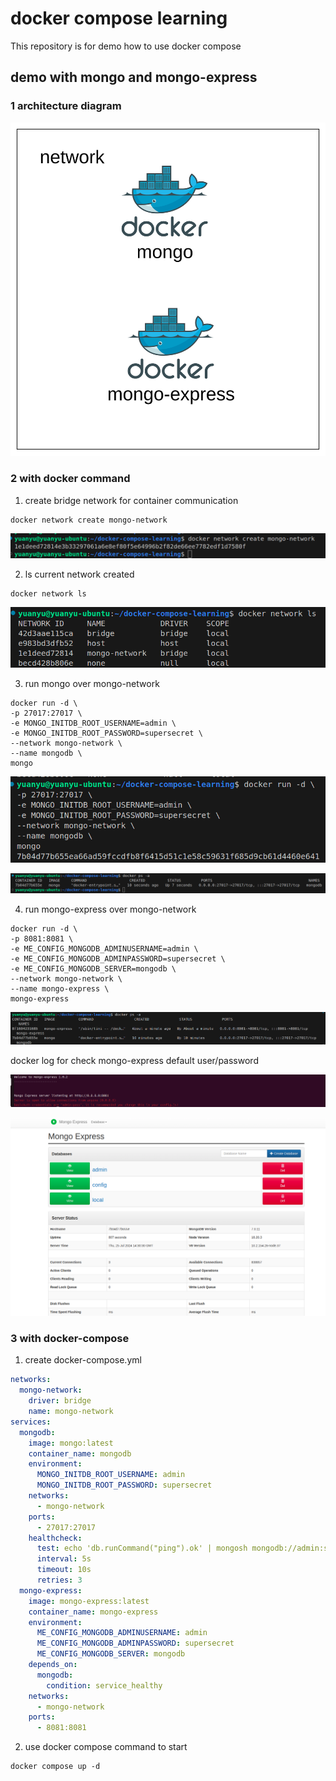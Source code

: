 # docker compose learning

This repository is for demo how to use docker compose


## demo with mongo and mongo-express

### 1 architecture diagram

![architecture](architecture.png)

### 2 with docker command

1. create bridge network for container communication

```shell
docker network create mongo-network
```

![network-created](network-created.png)

2. ls current network created

```shell
docker network ls
```
![network-ls](network-ls.png)

3. run mongo over mongo-network

```shell
docker run -d \
-p 27017:27017 \
-e MONGO_INITDB_ROOT_USERNAME=admin \
-e MONGO_INITDB_ROOT_PASSWORD=supersecret \
--network mongo-network \
--name mongodb \
mongo
```

![docker-mongo](docker-mongo.png)

![mongo-container](mongo-container.png)

4. run mongo-express over mongo-network

```shell
docker run -d \
-p 8081:8081 \
-e ME_CONFIG_MONGODB_ADMINUSERNAME=admin \
-e ME_CONFIG_MONGODB_ADMINPASSWORD=supersecret \
-e ME_CONFIG_MONGODB_SERVER=mongodb \
--network mongo-network \
--name mongo-express \
mongo-express
```

![mongo-express-container](mongo-express-container.png)

docker log for check mongo-express default user/password

![docker-log-for-mongo-express](docker-log-for-mongo-express.png)

![login-web-page](login-web-page.png)

### 3 with docker-compose 

1. create docker-compose.yml

```yaml
networks:
  mongo-network:
    driver: bridge
    name: mongo-network
services:
  mongodb:
    image: mongo:latest
    container_name: mongodb
    environment:
      MONGO_INITDB_ROOT_USERNAME: admin
      MONGO_INITDB_ROOT_PASSWORD: supersecret
    networks:
      - mongo-network
    ports:
      - 27017:27017
    healthcheck:
      test: echo 'db.runCommand("ping").ok' | mongosh mongodb://admin:supersecret@localhost:27017/ --quiet
      interval: 5s
      timeout: 10s
      retries: 3
  mongo-express:
    image: mongo-express:latest
    container_name: mongo-express
    environment:
      ME_CONFIG_MONGODB_ADMINUSERNAME: admin
      ME_CONFIG_MONGODB_ADMINPASSWORD: supersecret
      ME_CONFIG_MONGODB_SERVER: mongodb
    depends_on:
      mongodb:
        condition: service_healthy
    networks:
      - mongo-network
    ports:
      - 8081:8081 
```

2. use docker compose command to start
```shell
docker compose up -d
```
